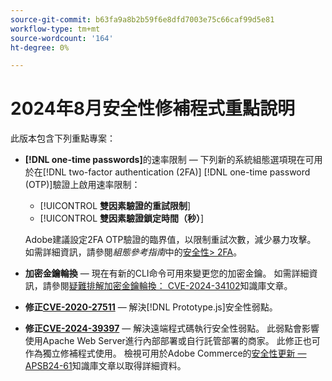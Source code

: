 ```yaml
---
source-git-commit: b63fa9a8b2b59f6e8dfd7003e75c66caf99d5e81
workflow-type: tm+mt
source-wordcount: '164'
ht-degree: 0%

---
```

# 2024年8月安全性修補程式重點說明

此版本包含下列重點專案：

* **[!DNL one-time passwords]**&#x200B;的速率限制 — 下列新的系統組態選項現在可用於在[!DNL two-factor authentication (2FA)] [!DNL one-time password (OTP)]驗證上啟用速率限制：

   * [!UICONTROL **雙因素驗證的重試限制**]
   * [!UICONTROL **雙因素驗證鎖定時間（秒）**]

  Adobe建議設定2FA OTP驗證的臨界值，以限制重試次數，減少暴力攻擊。 如需詳細資訊，請參閱&#x200B;_組態參考指南_&#x200B;中的[安全性> 2FA](https://experienceleague.adobe.com/en/docs/commerce-admin/config/security/2fa)。<!-- AC-12095 -->

* **加密金鑰輪換** — 現在有新的CLI命令可用來變更您的加密金鑰。 如需詳細資訊，請參閱[疑難排解加密金鑰輪換： CVE-2024-34102](https://experienceleague.adobe.com/en/docs/commerce-knowledge-base/kb/troubleshooting/known-issues-patches-attached/troubleshooting-encryption-key-rotation-cve-2024-34102)知識庫文章。

* **修正[CVE-2020-27511](https://nvd.nist.gov/vuln/detail/CVE-2020-27511)** — 解決[!DNL Prototype.js]安全性弱點。<!-- AC-11936 -->

* **修正[CVE-2024-39397](https://nvd.nist.gov/vuln/detail/CVE-2024-39397)** — 解決遠端程式碼執行安全性弱點。 此弱點會影響使用Apache Web Server進行內部部署或自行託管部署的商家。 此修正也可作為獨立修補程式使用。 檢視可用於Adobe Commerce的[安全性更新 — APSB24-61](https://experienceleague.adobe.com/en/docs/commerce-knowledge-base/kb/troubleshooting/known-issues-patches-attached/security-update-available-for-adobe-commerce-apsb24-61)知識庫文章以取得詳細資料。<!-- ACSD-60551 -->
